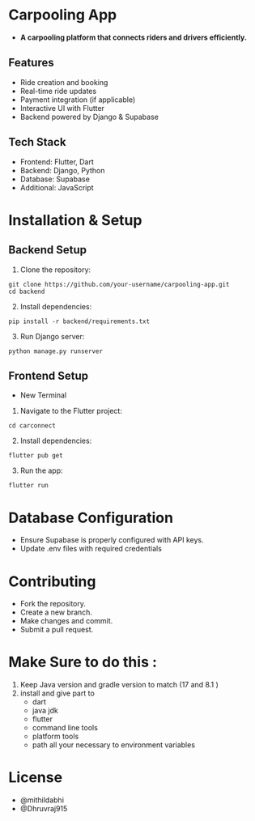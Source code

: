 # Carpooling App
- **A carpooling platform that connects riders and drivers efficiently.**

## Features
- Ride creation and booking<br/>
- Real-time ride updates<br/>
- Payment integration (if applicable)<br/>
- Interactive UI with Flutter<br/>
- Backend powered by Django & Supabase<br/>

## Tech Stack
- Frontend: Flutter, Dart
- Backend: Django, Python
- Database: Supabase
- Additional: JavaScript

# Installation & Setup
## Backend Setup
1. Clone the repository:
```
git clone https://github.com/your-username/carpooling-app.git
cd backend
```
2. Install dependencies:
```
pip install -r backend/requirements.txt
```
3. Run Django server:
```
python manage.py runserver
```

## Frontend Setup
- New Terminal
1. Navigate to the Flutter project:
```
cd carconnect
```
2. Install dependencies:
```
flutter pub get
```
3. Run the app:
```
flutter run
```

# Database Configuration
- Ensure Supabase is properly configured with API keys.
- Update .env files with required credentials
  
# Contributing
- Fork the repository.
- Create a new branch.
- Make changes and commit.
- Submit a pull request.

# Make Sure to do this :
1. Keep Java version and gradle version to match (17 and 8.1 )
2. install and give part to
   - dart
   - java jdk
   - flutter
   - command line tools
   - platform tools
   - path all your necessary to environment variables

# License
- @mithildabhi
- @Dhruvraj915


